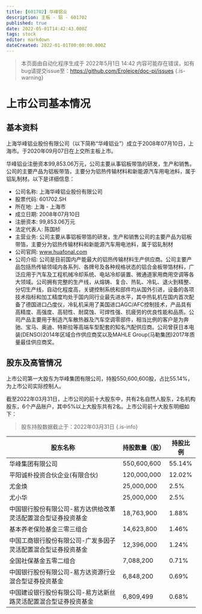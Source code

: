 ```yaml
---
title: [601702] 华峰铝业
description: 主板 - 铝 - 601702
published: true
date: 2022-05-01T14:42:43.000Z
tags: stock
editor: markdown
dateCreated: 2022-01-01T00:00:00.000Z
---
```


> 本页面由自动化程序生成于 2022年5月1日 14:42
> 内容可能存在错误，如有bug请提交issue至：https://github.com/Eroleice/doc-pi/issues
{.is-warning}

# 上市公司基本情况

## 基本资料

上海华峰铝业股份有限公司（以下简称“华峰铝业”）成立于2008年07月10日，上海市。于2020年09月07日在上交所主板上市。

华峰铝业注册资本99,853.06万元，公司主要从事铝板带箔的研发，生产和销售。公司的主要产品为铝板带箔，主要分为铝热传输材料和新能源汽车用电池料，属于铝轧制材。以下是详细信息：

- 公司名称: 上海华峰铝业股份有限公司
- 股票代码: 601702.SH
- 所在地: 上海 - 上海市
- 成立日期: 2008年07月10日
- 注册资本: 99,853.06万元
- 法定代表人: 陈国桢
- 主营业务: 公司主要从事铝板带箔的研发，生产和销售公司的主要产品为铝板带箔，主要分为铝热传输材料和新能源汽车用电池料，属于铝轧制材
- 公司官网: www.huafonal.com
- 公司介绍: 公司是目前国内产能最大的铝热传输材料生产供应商。公司主要产品包括热传输领域内各系列、各牌号及各种规格状态的铝合金板带箔材料，广泛应用于汽车及工程机械冷却系统、电站冷却装置、微通道家用商用空调等各大领域。公司拥有完整的生产线，从熔铸、复合、热轧、冷轧、退火到精整、分切生产线，自动化程度高，关键控制系统和部件均从国外引进，设备的各项技术指标和加工精度均处于国内同行业最先进水平，其中热轧机在国内首次配备了德国进口凸度仪，冷轧机采用了美国进口AGC/AFC控制技术，产品具有高精度、高强度、高韧性、耐腐蚀、可焊性强、抗疲劳的优良性能和品质。公司产品主要用于制造汽车散热器及汽车空调零部件，相当比例的客户是为奔驰、宝马、奥迪、特斯拉等高端车型配套的知名汽配供应商。公司曾获日本电装(DENSO)2014年区域合作供应商奖以及MAHLE Group(马勒集团)2017年质量最佳供应商奖。


## 股东及高管情况

上市公司第一大股东为华峰集团有限公司，持股550,600,600股，占比55.14%，为上市公司实际控制人。

截至2022年03月31日，上市公司的前十大股东中，共有2名自然人股东，2名机构股东，6个产品账户，其中5%以上大股东共有2名。上市公司前十大股东明细如下：

> 股东持股数据截止于：2022年03月31日
{.is-info}

| 股东名称 | 持股数量（股） | 持股比例 |
| --- | --- | --- |
| 华峰集团有限公司 | 550,600,600 | 55.14% |
| 平阳诚朴投资合伙企业(有限合伙) | 120,000,000 | 12.02% |
| 尤金焕 | 25,000,000 | 2.5% |
| 尤小华 | 25,000,000 | 2.5% |
| 中国银行股份有限公司-易方达供给改革灵活配置混合型证券投资基金 | 18,763,900 | 1.88% |
| 基本养老保险基金三零三组合 | 14,623,800 | 1.46% |
| 中国工商银行股份有限公司-广发多因子灵活配置混合型证券投资基金 | 12,396,000 | 1.24% |
| 全国社保基金五零二组合 | 7,088,200 | 0.71% |
| 中国银行股份有限公司-易方达资源行业混合型证券投资基金 | 6,848,200 | 0.69% |
| 中国建设银行股份有限公司-易方达新丝路灵活配置混合型证券投资基金 | 6,809,499 | 0.68% |




